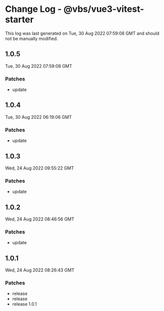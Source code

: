 # Change Log - @vbs/vue3-vitest-starter

This log was last generated on Tue, 30 Aug 2022 07:59:08 GMT and should not be manually modified.

## 1.0.5
Tue, 30 Aug 2022 07:59:08 GMT

### Patches

- update

## 1.0.4
Tue, 30 Aug 2022 06:19:06 GMT

### Patches

- update

## 1.0.3
Wed, 24 Aug 2022 09:55:22 GMT

### Patches

- update

## 1.0.2
Wed, 24 Aug 2022 08:46:56 GMT

### Patches

- update

## 1.0.1
Wed, 24 Aug 2022 08:26:43 GMT

### Patches

- release
- release
- release 1.0.1

